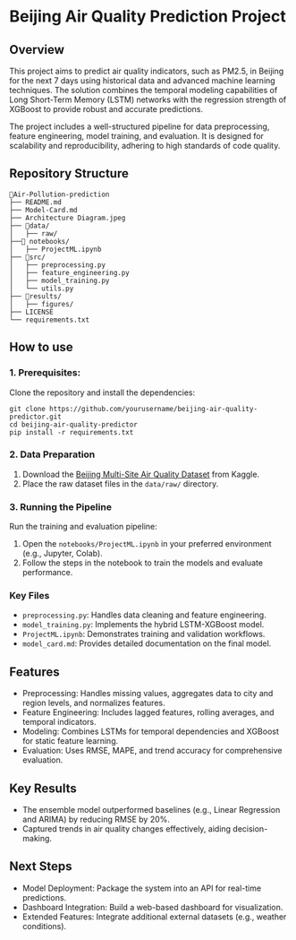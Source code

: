 # Beijing Air Quality Prediction Project
## Overview 
This project aims to predict air quality indicators, such as PM2.5, in Beijing for the next 7 days using historical data and advanced machine learning techniques. The solution combines the temporal modeling capabilities of Long Short-Term Memory (LSTM) networks with the regression strength of XGBoost to provide robust and accurate predictions.

The project includes a well-structured pipeline for data preprocessing, feature engineering, model training, and evaluation. It is designed for scalability and reproducibility, adhering to high standards of code quality.

## **Repository Structure**

```plaintext
📂Air-Pollution-prediction
├── README.md
├── Model-Card.md
├── Architecture Diagram.jpeg
├── 📂data/
│   ├── raw/
├──📂 notebooks/
│   ├── ProjectML.ipynb
├── 📂src/
│   ├── preprocessing.py
│   ├── feature_engineering.py
│   ├── model_training.py
│   └── utils.py
├── 📂results/
│   ├── figures/
├── LICENSE
└── requirements.txt
```

## How to use
### 1. Prerequisites:
Clone the repository and install the dependencies:
```
git clone https://github.com/yourusername/beijing-air-quality-predictor.git  
cd beijing-air-quality-predictor  
pip install -r requirements.txt  
```
### 2. Data Preparation
1. Download the [Beijing Multi-Site Air Quality Dataset](https://www.kaggle.com/datasets/sid321axn/beijing-multisite-airquality-data-set/code) from Kaggle. 
2. Place the raw dataset files in the ```data/raw/``` directory.

### 3. Running the Pipeline
Run the training and evaluation pipeline:
1. Open the ```notebooks/ProjectML.ipynb``` in your preferred environment (e.g., Jupyter, Colab).
2. Follow the steps in the notebook to train the models and evaluate performance.

### Key Files
- ```preprocessing.py```: Handles data cleaning and feature engineering.
- ```model_training.py```: Implements the hybrid LSTM-XGBoost model.
- ```ProjectML.ipynb```: Demonstrates training and validation workflows.
- ```model_card.md```: Provides detailed documentation on the final model.


## Features
- Preprocessing: Handles missing values, aggregates data to city and region levels, and normalizes features.
- Feature Engineering: Includes lagged features, rolling averages, and temporal indicators.
- Modeling: Combines LSTMs for temporal dependencies and XGBoost for static feature learning.
- Evaluation: Uses RMSE, MAPE, and trend accuracy for comprehensive evaluation.

## Key Results
- The ensemble model outperformed baselines (e.g., Linear Regression and ARIMA) by reducing RMSE by 20%.
- Captured trends in air quality changes effectively, aiding decision-making.

## Next Steps
- Model Deployment: Package the system into an API for real-time predictions.
- Dashboard Integration: Build a web-based dashboard for visualization.
- Extended Features: Integrate additional external datasets (e.g., weather conditions).
